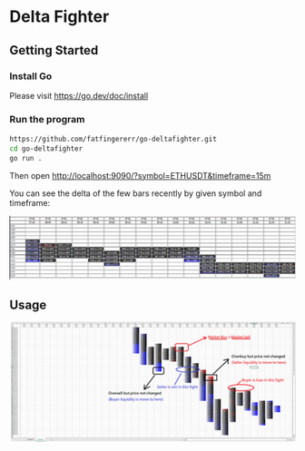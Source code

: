 # Delta Fighter

## Getting Started

### Install Go

Please visit https://go.dev/doc/install

### Run the program

```bash
https://github.com/fatfingererr/go-deltafighter.git
cd go-deltafighter
go run .
```

Then open [http://localhost:9090/?symbol=ETHUSDT&timeframe=15m](http://localhost:9090/?symbol=ETHUSDT&timeframe=15m)

You can see the delta of the few bars recently by given symbol and timeframe:

![vp-web](https://github.com/fatfingererr/go-deltafighter/blob/master/webpage.png?raw=true)
## Usage 

![vp](https://github.com/fatfingererr/go-deltafighter/blob/master/cover.png?raw=true)
